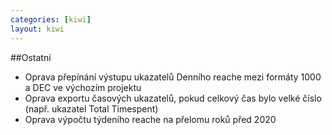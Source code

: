 ```yaml
---
categories: [kiwi]
layout: kiwi
---
```


##Ostatní
<ul>
	<li>Oprava přepínání výstupu ukazatelů Denního reache mezi formáty 1000 a DEC ve výchozím projektu</li>
	<li>Oprava exportu časových ukazatelů, pokud celkový čas bylo velké číslo (např. ukazatel Total Timespent)</li>
	<li>Oprava výpočtu týdeního reache na přelomu roků před 2020</li>
</ul>
